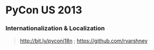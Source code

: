 PyCon US 2013
=============

### Internationalization & Localization
> http://bit.ly/pyconi18n ; https://github.com/rvarshney
